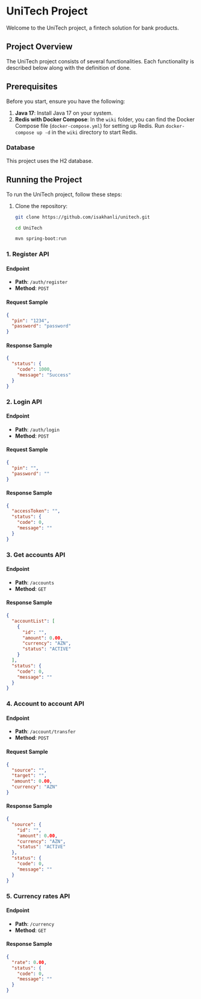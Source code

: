 # UniTech Project

Welcome to the UniTech project, a fintech solution for bank products.

## Project Overview

The UniTech project consists of several functionalities. Each functionality is described below along with the definition of done.

## Prerequisites

Before you start, ensure you have the following:

1. **Java 17**: Install Java 17 on your system.
2. **Redis with Docker Compose**: In the `wiki` folder, you can find the Docker Compose file (`docker-compose.yml`) for setting up Redis. Run `docker-compose up -d` in the `wiki` directory to start Redis.

### Database
This project uses the H2 database.

## Running the Project

To run the UniTech project, follow these steps:

1. Clone the repository:

   ```bash
   git clone https://github.com/isakhanli/unitech.git

   cd UniTech
   
   mvn spring-boot:run
   ```


### 1. Register API


#### Endpoint

- **Path**: `/auth/register`
- **Method**: `POST`

#### Request Sample

```json
{
  "pin": "1234",
  "password": "password"
}
```

#### Response Sample

```json
{
  "status": {
    "code": 1000,
    "message": "Success"
  }
}
```


### 2. Login API


#### Endpoint

- **Path**: `/auth/login`
- **Method**: `POST`

#### Request Sample

```json
{
  "pin": "",
  "password": ""
}
```

#### Response Sample

```json
{
  "accessToken": "",
  "status": {
    "code": 0,
    "message": ""
  }
}
```


### 3.  Get accounts API


#### Endpoint

- **Path**: `/accounts`
- **Method**: `GET`

#### Response Sample

```json
{
  "accountList": [
    {
      "id": "",
      "amount": 0.00,
      "currency": "AZN",
      "status": "ACTIVE"
    }
  ],
  "status": {
    "code": 0,
    "message": ""
  }
}
```


### 4. Account to account API


#### Endpoint

- **Path**: `/account/transfer`
- **Method**: `POST`

#### Request Sample

```json
{
  "source": "",
  "target": "",
  "amount": 0.00,
  "currency": "AZN"
}
```

#### Response Sample

```json
{
  "source": {
    "id": "",
    "amount": 0.00,
    "currency": "AZN",
    "status": "ACTIVE"
  },
  "status": {
    "code": 0,
    "message": ""
  }
}
```



### 5. Currency rates API


#### Endpoint

- **Path**: `/currency`
- **Method**: `GET`

#### Response Sample

```json
{
  "rate": 0.00,
  "status": {
    "code": 0,
    "message": ""
  }
}
```